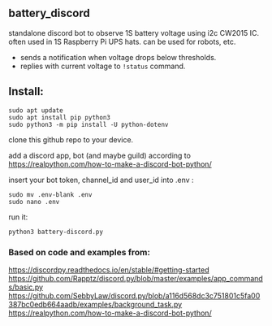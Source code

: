 ## battery_discord
standalone discord bot to observe 1S battery voltage using i2c CW2015 IC. often used in 1S Raspberry Pi UPS hats. can be used for robots, etc.
- sends a notification when voltage drops below thresholds.
- replies with current voltage to `!status` command.

## Install:
```
sudo apt update
sudo apt install pip python3
sudo python3 -m pip install -U python-dotenv
```
clone this github repo to your device.

add a discord app, bot (and maybe guild) according to https://realpython.com/how-to-make-a-discord-bot-python/

insert your bot token, channel_id and user_id into .env :
```
sudo mv .env-blank .env
sudo nano .env
```
run it:
```
python3 battery-discord.py
```

### Based on code and examples from:
https://discordpy.readthedocs.io/en/stable/#getting-started
https://github.com/Rapptz/discord.py/blob/master/examples/app_commands/basic.py
https://github.com/SebbyLaw/discord.py/blob/a116d568dc3c751801c5fa00387bc0edb664aadb/examples/background_task.py
https://realpython.com/how-to-make-a-discord-bot-python/
